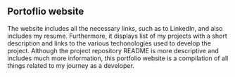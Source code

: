 ## Portoflio website

The website includes all the necessary links, such as to LinkedIn, and also includes my resume. Furthermore, it displays list of my projects with a short description and links to the various techonologies used to develop the project. Although the project repository README is more descriptive and includes much more information, this portfolio website is a compilation of all things related to my journey as a developer. 